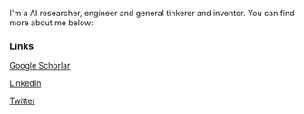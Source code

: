 I'm a AI researcher, engineer and general tinkerer and inventor. You can find more about me below:

### Links

[Google Schorlar](https://scholar.google.com/citations?user=FZSKG-AAAAAJ&hl=en)

[LinkedIn](https://www.linkedin.com/in/junde-wu-712187257/)

[Twitter](https://twitter.com/JundeMorsenWu)

<!---
WuJunde/WuJunde is a ✨ special ✨ repository because its `README.md` (this file) appears on your GitHub profile.
You can click the Preview link to take a look at your changes.
--->
